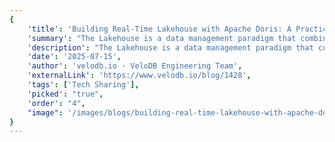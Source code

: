 ```yaml
---
{
    'title': 'Building Real-Time Lakehouse with Apache Doris: A Practical Guide',
    'summary': "The Lakehouse is a data management paradigm that combines the advantages of data lakes and data warehouses. Apache Doris advances this concept with its core philosophies of Boundless Data, Seamless Lakehouse. This article takes a deeper dive into its typical application scenarios to help readers better understand and apply its capabilities.",
    'description': "The Lakehouse is a data management paradigm that combines the advantages of data lakes and data warehouses. Apache Doris advances this concept with its core philosophies of Boundless Data, Seamless Lakehouse. This article takes a deeper dive into its typical application scenarios to help readers better understand and apply its capabilities.",
    'date': '2025-07-15',
    'author': 'velodb.io · VeloDB Engineering Team',
    'externalLink': 'https://www.velodb.io/blog/1428',
    'tags': ['Tech Sharing'],
    'picked': "true",
    'order': "4",
    "image": '/images/blogs/building-real-time-lakehouse-with-apache-doris.jpg'
}
---
```

